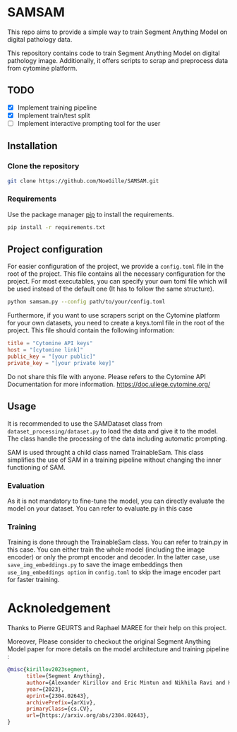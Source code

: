 # SAMSAM

This repo aims to provide a simple way to train Segment Anything Model on digital pathology data.

This repository contains code to train Segment Anything Model on digital pathology image. Additionally, it offers scripts to scrap and preprocess data from cytomine platform.

## TODO
- [x] Implement training pipeline
- [x] Implement train/test split
- [ ] Implement interactive prompting tool for the user

## Installation

### Clone the repository

```bash
git clone https://github.com/NoeGille/SAMSAM.git
```

### Requirements

Use the package manager [pip](https://pip.pypa.io/en/stable/) to install the requirements.

```bash
pip install -r requirements.txt
```

## Project configuration

For easier configuration of the project, we provide a `config.toml` file in the root of the project. This file contains all the necessary configuration for the project.
For most executables, you can specify your own toml file which will be used instead of the default one (It has to follow the same structure).
```bash
python samsam.py --config path/to/your/config.toml
```

Furthermore, if you want to use scrapers script on the Cytomine platform for your own datasets, you need to create a keys.toml file in the root of the project. This file should contain the following information:
```toml
title = "Cytomine API keys"
host = "[cytomine link]"
public_key = "[your public]"
private_key = "[your private key]"
```
Do not share this file with anyone.
Please refers to the Cytomine API Documentation for more information. https://doc.uliege.cytomine.org/

## Usage

It is recommended to use the SAMDataset class from `dataset_processing/dataset.py` to load the data and give it to the model. The class handle the processing of the data including automatic prompting.

SAM is used throught a child class named TrainableSam. This class simplifies the use of SAM in a training pipeline without changing the inner functioning of SAM.

### Evaluation

As it is not mandatory to fine-tune the model, you can directly evaluate the model on your dataset. You can refer to evaluate.py in this case

### Training

Training is done through the TrainableSam class. You can refer to train.py in this case. You can either train the whole model (including the image encoder) or only the prompt encoder and decoder. In the latter case, use `save_img_embeddings.py` to save the image embeddings then `use_img_embeddings option` in `config.toml` to skip the image encoder part for faster training.

# Acknoledgement

Thanks to Pierre GEURTS and Raphael MAREE for their help on this project.

Moreover, Please consider to checkout the original Segment Anything Model paper for more details on the model architecture and training pipeline :
```bibtex
@misc{kirillov2023segment,
      title={Segment Anything}, 
      author={Alexander Kirillov and Eric Mintun and Nikhila Ravi and Hanzi Mao and Chloe Rolland and Laura Gustafson and Tete Xiao and Spencer Whitehead and Alexander C. Berg and Wan-Yen Lo and Piotr Dollár and Ross Girshick},
      year={2023},
      eprint={2304.02643},
      archivePrefix={arXiv},
      primaryClass={cs.CV},
      url={https://arxiv.org/abs/2304.02643}, 
}
```